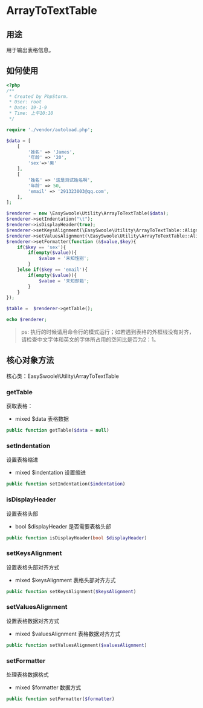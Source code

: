 # ArrayToTextTable

## 用途
用于输出表格信息。

## 如何使用

```php
<?php
/**
 * Created by PhpStorm.
 * User: root
 * Date: 19-1-9
 * Time: 上午10:10
 */

require './vendor/autoload.php';

$data = [
    [
        '姓名' => 'James',
        '年龄' => '20',
        'sex'=>'男'
    ],
    [
        '姓名' => '这是测试姓名啊',
        '年龄' => 50,
        'email' => '291323003@qq.com',
    ],
];

$renderer = new \EasySwoole\Utility\ArrayToTextTable($data);
$renderer->setIndentation("\t");
$renderer->isDisplayHeader(true);
$renderer->setKeysAlignment(\EasySwoole\Utility\ArrayToTextTable::AlignLeft);
$renderer->setValuesAlignment(\EasySwoole\Utility\ArrayToTextTable::AlignLeft);
$renderer->setFormatter(function (&$value,$key){
    if($key == 'sex'){
        if(empty($value)){
            $value = '未知性别';
        }
    }else if($key == 'email'){
        if(empty($value)){
            $value = '未知邮箱';
        }
    }
});

$table =  $renderer->getTable();

echo $renderer;

```

> ps: 执行的时候请用命令行的模式运行；如若遇到表格的外框线没有对齐，请检查中文字体和英文的字体所占用的空间比是否为2：1。

## 核心对象方法

核心类：EasySwoole\Utility\ArrayToTextTable

### getTable

获取表格：

- mixed    $data     表格数据

```php
public function getTable($data = null)
```
### setIndentation

设置表格缩进

- mixed    $indentation     设置缩进

```php
public function setIndentation($indentation)
```

### isDisplayHeader

设置表格头部

- bool    $displayHeader     是否需要表格头部

```php
public function isDisplayHeader(bool $displayHeader)
```

### setKeysAlignment

设置表格头部对齐方式

- mixed    $keysAlignment     表格头部对齐方式

```php
public function setKeysAlignment($keysAlignment)
```

### setValuesAlignment

设置表格数据对齐方式

- mixed    $valuesAlignment    表格数据对齐方式

```php
public function setValuesAlignment($valuesAlignment)
```

### setFormatter

处理表格数据格式

- mixed    $formatter     数据方式

```php
public function setFormatter($formatter)
```
